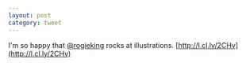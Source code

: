 ```yaml
---
layout: post
category: tweet
---
```

I'm so happy that [@rogieking](http://twitter.com/rogieking) rocks at illustrations. [http://l.cl.ly/2CHv](http://l.cl.ly/2CHv)
